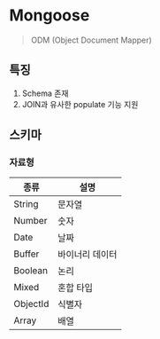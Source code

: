# Mongoose

> ODM (Object Document Mapper)

## 특징

1. Schema 존재
2. JOIN과 유사한 populate 기능 지원

## 스키마

### 자료형

| 종류     | 설명            |
| -------- | --------------- |
| String   | 문자열          |
| Number   | 숫자            |
| Date     | 날짜            |
| Buffer   | 바이너리 데이터 |
| Boolean  | 논리            |
| Mixed    | 혼합 타입       |
| ObjectId | 식별자          |
| Array    | 배열            |

